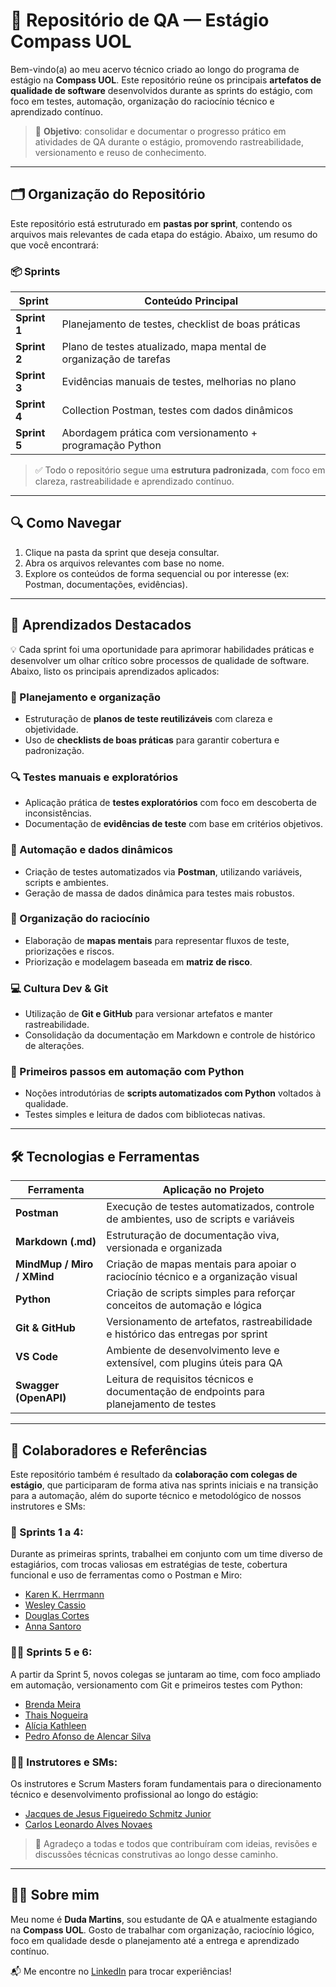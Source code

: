 # 🚀 Repositório de QA — Estágio Compass UOL

Bem-vindo(a) ao meu acervo técnico criado ao longo do programa de estágio na **Compass UOL**. Este repositório reúne os principais **artefatos de qualidade de software** desenvolvidos durante as sprints do estágio, com foco em testes, automação, organização do raciocínio técnico e aprendizado contínuo.

> 📌 **Objetivo**: consolidar e documentar o progresso prático em atividades de QA durante o estágio, promovendo rastreabilidade, versionamento e reuso de conhecimento.

---

## 🗂️ Organização do Repositório

Este repositório está estruturado em **pastas por sprint**, contendo os arquivos mais relevantes de cada etapa do estágio. Abaixo, um resumo do que você encontrará:

### 📦 Sprints

| Sprint       | Conteúdo Principal                                                |
| ------------ | ----------------------------------------------------------------- |
| **Sprint 1** | Planejamento de testes, checklist de boas práticas                |
| **Sprint 2** | Plano de testes atualizado, mapa mental de organização de tarefas |
| **Sprint 3** | Evidências manuais de testes, melhorias no plano                  |
| **Sprint 4** | Collection Postman, testes com dados dinâmicos                    |
| **Sprint 5** | Abordagem prática com versionamento + programação Python          |

> ✅ Todo o repositório segue uma **estrutura padronizada**, com foco em clareza, rastreabilidade e aprendizado contínuo.

---

## 🔍 Como Navegar

1. Clique na pasta da sprint que deseja consultar.
2. Abra os arquivos relevantes com base no nome.
3. Explore os conteúdos de forma sequencial ou por interesse (ex: Postman, documentações, evidências).

---

## 🧠 Aprendizados Destacados

💡 Cada sprint foi uma oportunidade para aprimorar habilidades práticas e desenvolver um olhar crítico sobre processos de qualidade de software. Abaixo, listo os principais aprendizados aplicados:

### 📝 Planejamento e organização

* Estruturação de **planos de teste reutilizáveis** com clareza e objetividade.
* Uso de **checklists de boas práticas** para garantir cobertura e padronização.

### 🔍 Testes manuais e exploratórios

* Aplicação prática de **testes exploratórios** com foco em descoberta de inconsistências.
* Documentação de **evidências de teste** com base em critérios objetivos.

### 🤖 Automação e dados dinâmicos

* Criação de testes automatizados via **Postman**, utilizando variáveis, scripts e ambientes.
* Geração de massa de dados dinâmica para testes mais robustos.

### 🧠 Organização do raciocínio

* Elaboração de **mapas mentais** para representar fluxos de teste, priorizações e riscos.
* Priorização e modelagem baseada em **matriz de risco**.

### 💻 Cultura Dev & Git

* Utilização de **Git e GitHub** para versionar artefatos e manter rastreabilidade.
* Consolidação da documentação em Markdown e controle de histórico de alterações.

### 🐍 Primeiros passos em automação com Python

* Noções introdutórias de **scripts automatizados com Python** voltados à qualidade.
* Testes simples e leitura de dados com bibliotecas nativas.

---

## 🛠️ Tecnologias e Ferramentas

| Ferramenta                 | Aplicação no Projeto                                                                   |
| -------------------------- | -------------------------------------------------------------------------------------- |
| **Postman**                | Execução de testes automatizados, controle de ambientes, uso de scripts e variáveis    |
| **Markdown (.md)**         | Estruturação de documentação viva, versionada e organizada                             |
| **MindMup / Miro / XMind** | Criação de mapas mentais para apoiar o raciocínio técnico e a organização visual       |
| **Python**                 | Criação de scripts simples para reforçar conceitos de automação e lógica               |
| **Git & GitHub**           | Versionamento de artefatos, rastreabilidade e histórico das entregas por sprint        |
| **VS Code**                | Ambiente de desenvolvimento leve e extensível, com plugins úteis para QA               |
| **Swagger (OpenAPI)**      | Leitura de requisitos técnicos e documentação de endpoints para planejamento de testes |

---

## 🤝 Colaboradores e Referências

Este repositório também é resultado da **colaboração com colegas de estágio**, que participaram de forma ativa nas sprints iniciais e na transição para a automação, além do suporte técnico e metodológico de nossos instrutores e SMs:

### 👥 Sprints 1 a 4:

Durante as primeiras sprints, trabalhei em conjunto com um time diverso de estagiários, com trocas valiosas em estratégias de teste, cobertura funcional e uso de ferramentas como o Postman e Miro:

* [Karen K. Herrmann](https://www.linkedin.com/in/karen-k-herrmann-433b34295/)
* [Wesley Cassio](https://www.linkedin.com/in/wesley-cassio-a7815b253/)
* [Douglas Cortes](https://www.linkedin.com/in/douglas-cortes-2b315b82/)
* [Anna Santoro](https://www.linkedin.com/in/anna-santoro-a08b32358/)

### 👩‍💻 Sprints 5 e 6:

A partir da Sprint 5, novos colegas se juntaram ao time, com foco ampliado em automação, versionamento com Git e primeiros testes com Python:

* [Brenda Meira](https://www.linkedin.com/in/meirabrenda540/)
* [Thais Nogueira](https://www.linkedin.com/in/thaisnogueirab/)
* [Alícia Kathleen](https://www.linkedin.com/in/al%C3%ADcia-kathleen-94ab7421a/)
* [Pedro Afonso de Alencar Silva](https://www.linkedin.com/in/pedro-afonso-a-silva/)

### 🧑‍🏫 Instrutores e SMs:

Os instrutores e Scrum Masters foram fundamentais para o direcionamento técnico e desenvolvimento profissional ao longo do estágio:

* [Jacques de Jesus Figueiredo Schmitz Junior](https://www.linkedin.com/in/jacques-schmitz-junior/)
* [Carlos Leonardo Alves Novaes](https://www.linkedin.com/in/carlos-leonardo-alves-novaes/)

> 🙌 Agradeço a todas e todos que contribuíram com ideias, revisões e discussões técnicas construtivas ao longo desse caminho.

---

## 👩‍💻 Sobre mim

Meu nome é **Duda Martins**, sou estudante de QA e atualmente estagiando na **Compass UOL**. Gosto de trabalhar com organização, raciocínio lógico, foco em qualidade desde o planejamento até a entrega e aprendizado contínuo.

📬 Me encontre no [LinkedIn](https://www.linkedin.com/in/maria-eduarda-martins-rodrigues-564335349/) para trocar experiências!
